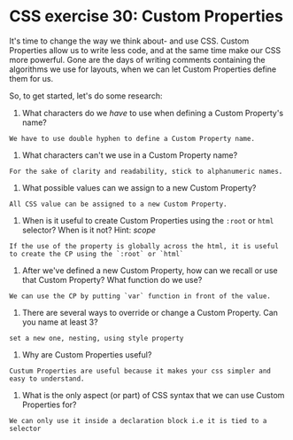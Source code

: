 # CSS exercise 30: Custom Properties

It's time to change the way we think about- and use CSS.
Custom Properties allow us to write less code, and at the same time make our CSS more powerful. Gone are the days of writing comments containing the algorithms we use for layouts, when we can let Custom Properties define them for us.

So, to get started, let's do some research:

1. What characters do we *have* to use when defining a Custom Property's name?
```
We have to use double hyphen to define a Custom Property name.
```
1. What characters can't we use in a Custom Property name?
```
For the sake of clarity and readability, stick to alphanumeric names.
```
1. What possible values can we assign to a new Custom Property?
```
All CSS value can be assigned to a new Custom Property.
```
1. When is it useful to create Custom Properties using the `:root` or `html` selector? When is it not? Hint: *scope*
```
If the use of the property is globally across the html, it is useful to create the CP using the `:root` or `html`
```
1. After we've defined a new Custom Property, how can we recall or use that Custom Property? What function do we use?
```
We can use the CP by putting `var` function in front of the value.
```
1. There are several ways to override or change a Custom Property. Can you name at least 3?
```
set a new one, nesting, using style property
```
1. Why are Custom Properties useful?
```
Custum Properties are useful because it makes your css simpler and easy to understand.
```
1. What is the only aspect (or part) of CSS syntax that we can use Custom Properties for?
```
We can only use it inside a declaration block i.e it is tied to a selector
```
